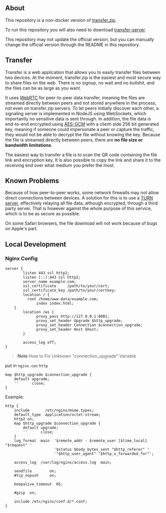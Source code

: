 ## About

This repository is a non-docker version of [transfer.zip](https://github.com/robinkarlberg/transfer.zip-web).

To run this repository you will also need to download [transfer-server](https://github.com/Cicini/transfer-server).

This repository may not update the official version, but you can manually change the official version through the README in this repository.

## Transfer

Transfer is a web application that allows you to easily transfer files between two devices. At the moment, transfer.zip is the easiest and most secure way to share files on the web.  There is no signup, no wait and no bullshit, and the files can be as large as you want. 

It uses [WebRTC](http://www.webrtc.org/) for peer-to-peer data transfer, meaning the files are streamed directly between peers and not stored anywhere in the process, not even on transfer.zip servers. To let peers initially discover each other, a signaling server is implemented in NodeJS using WebSockets, which importantly no sensitive data is sent through. In addition, the file data is end-to-end encrypted using [AES-GCM](https://en.wikipedia.org/wiki/Galois/Counter_Mode) with a client-side 256 bit generated key, meaning if someone could impersonate a peer or capture the traffic, they would not be able to decrypt the file without knowing the key. Because the file is streamed directly between peers, there are **no file size or bandwidth limitations**. 

The easiest way to transfer a file is to scan the QR code containing the file link and encryption key. It is also possible to copy the link and share it to the receiving end over what medium you prefer the most. 

## Known Problems

Because of how peer-to-peer works, some network firewalls may not allow direct connections between devices. A solution for this is to use a [TURN server](https://webrtc.org/getting-started/turn-server), effectively relaying all file data, although encrypted, through a third party server. That is however against the whole purpose of this service, which is to be as secure as possible.

On some Safari browsers, the file download will not work because of bugs on Apple's part.

## Local Development

### Nginx Config

```nginx
server {
        listen 443 ssl http2;
        listen [::]:443 ssl http2;
        server_name example.com;
        ssl_certificate     /path/to/your/cert;
        ssl_certificate_key /path/to/your/certkey;
        location / {
	      root /home/www-data/example.com;
              index index.html;
	}
        location /ws {
              proxy_pass http://127.0.0.1:8001;
              proxy_set_header Upgrade $http_upgrade;
              proxy_set_header Connection $connection_upgrade;
              proxy_set_header Host $host;
        }

        access_log off;
}
```

> **Note**
> How to Fix Unknown "connection_upgrade" Variable

put in `nginx.con` `http`

```nginx
map $http_upgrade $connection_upgrade {  
    default upgrade;
    ''      close;
}
````

Example:

```nginx
http {
    include       /etc/nginx/mime.types;
    default_type  application/octet-stream;
    http2 on;
    map $http_upgrade $connection_upgrade {  
        default upgrade;
        ''      close;
    }
    log_format  main  '$remote_addr - $remote_user [$time_local] "$request" '
                      '$status $body_bytes_sent "$http_referer" '
                      '"$http_user_agent" "$http_x_forwarded_for"';

    access_log  /var/log/nginx/access.log  main;

    sendfile        on;
    #tcp_nopush     on;

    keepalive_timeout  65;

    #gzip  on;

    include /etc/nginx/conf.d/*.conf;
}
````
